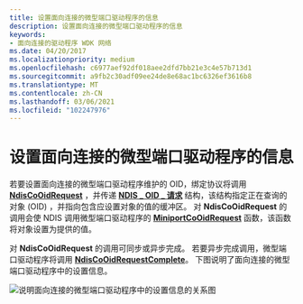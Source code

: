 ```yaml
---
title: 设置面向连接的微型端口驱动程序的信息
description: 设置面向连接的微型端口驱动程序的信息
keywords:
- 面向连接的驱动程序 WDK 网络
ms.date: 04/20/2017
ms.localizationpriority: medium
ms.openlocfilehash: c6977aef92df018aee2dfd7bb21e3c4e57b713d1
ms.sourcegitcommit: a9fb2c30adf09ee24de8e68ac1bc6326ef3616b8
ms.translationtype: MT
ms.contentlocale: zh-CN
ms.lasthandoff: 03/06/2021
ms.locfileid: "102247976"
---
```

# <a name="setting-information-for-a-connection-oriented-miniport-driver"></a>设置面向连接的微型端口驱动程序的信息





若要设置面向连接的微型端口驱动程序维护的 OID，绑定协议将调用 [**NdisCoOidRequest**](/windows-hardware/drivers/ddi/ndis/nf-ndis-ndiscooidrequest) ，并传递 [**NDIS \_ OID \_ 请求**](/windows-hardware/drivers/ddi/oidrequest/ns-oidrequest-ndis_oid_request) 结构，该结构指定正在查询的对象 (OID) ，并指向包含应设置对象的值的缓冲区。 对 **NdisCoOidRequest** 的调用会使 NDIS 调用微型端口驱动程序的 [**MiniportCoOidRequest**](/windows-hardware/drivers/ddi/ndis/nc-ndis-miniport_co_oid_request) 函数，该函数将对象设置为提供的值。

对 **NdisCoOidRequest** 的调用可同步或异步完成。 若要异步完成调用，微型端口驱动程序将调用 [**NdisCoOidRequestComplete**](/windows-hardware/drivers/ddi/ndis/nf-ndis-ndiscooidrequestcomplete)。 下图说明了面向连接的微型端口驱动程序中的设置信息。

![说明面向连接的微型端口驱动程序中的设置信息的关系图](images/fig5-3.png)

 

